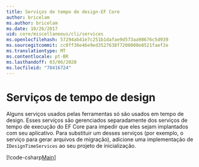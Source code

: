 ```yaml
---
title: Serviços de tempo de design-EF Core
author: bricelam
ms.author: bricelam
ms.date: 10/26/2017
uid: core/miscellaneous/cli/services
ms.openlocfilehash: 57294ab41e7c251b1dafae9d573aa98676c5d939
ms.sourcegitcommit: cc0ff36e46e9ed3527638f7208000e8521faef2e
ms.translationtype: MT
ms.contentlocale: pt-BR
ms.lasthandoff: 03/06/2020
ms.locfileid: "78416724"
---
```

# <a name="design-time-services"></a>Serviços de tempo de design

Alguns serviços usados pelas ferramentas só são usados em tempo de design. Esses serviços são gerenciados separadamente dos serviços de tempo de execução do EF Core para impedir que eles sejam implantados com seu aplicativo. Para substituir um desses serviços (por exemplo, o serviço para gerar arquivos de migração), adicione uma implementação de `IDesignTimeServices` ao seu projeto de inicialização.

[!code-csharp[Main](../../../../samples/core/Miscellaneous/CommandLine/DesignTimeServices.cs)]

